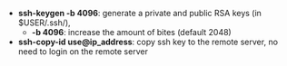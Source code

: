* **ssh-keygen -b 4096**: generate a private and public RSA keys (in $USER/.ssh/), 
	* **-b 4096**: increase the amount of bites (default 2048)
* **ssh-copy-id use@ip_address**: copy ssh key to the remote server, no need to login on the remote server
